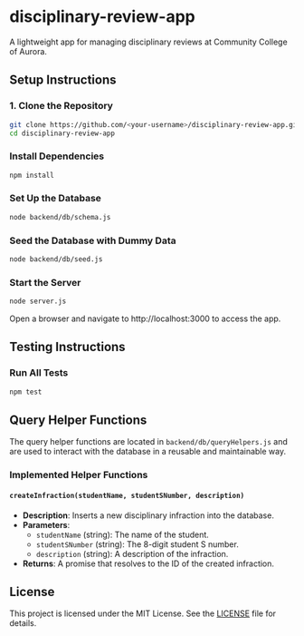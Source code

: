 # disciplinary-review-app
A lightweight app for managing disciplinary reviews at Community College of Aurora.

## Setup Instructions

### 1. Clone the Repository
```bash
git clone https://github.com/<your-username>/disciplinary-review-app.git
cd disciplinary-review-app
```
### Install Dependencies
```bash
npm install
```

### Set Up the Database
```bash
node backend/db/schema.js
```

### Seed the Database with Dummy Data
```bash
node backend/db/seed.js
```

### Start the Server
```bash
node server.js
```
Open a browser and navigate to http://localhost:3000 to access the app.

## Testing Instructions

### Run All Tests

```bash
npm test
```

## Query Helper Functions

The query helper functions are located in `backend/db/queryHelpers.js` and are used to interact with the database in a reusable and maintainable way.

### Implemented Helper Functions

#### `createInfraction(studentName, studentSNumber, description)`
- **Description**: Inserts a new disciplinary infraction into the database.
- **Parameters**:
  - `studentName` (string): The name of the student.
  - `studentSNumber` (string): The 8-digit student S number.
  - `description` (string): A description of the infraction.
- **Returns**: A promise that resolves to the ID of the created infraction.

## License

This project is licensed under the MIT License. See the [LICENSE](./LICENSE) file for details.
